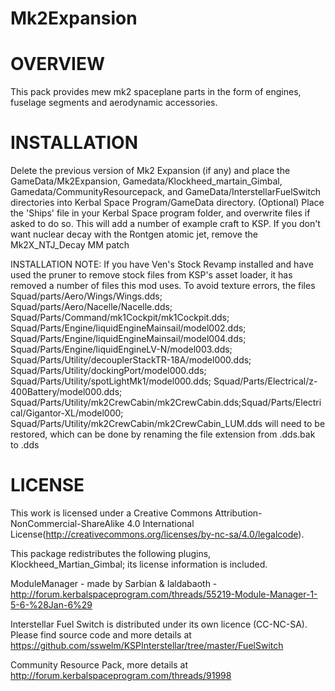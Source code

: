# Mk2Expansion
OVERVIEW
===================================================================================================================
This pack provides mew mk2 spaceplane parts in the form of engines, fuselage segments and aerodynamic accessories.

INSTALLATION
===================================================================================================================
Delete the previous version of Mk2 Expansion (if any) and place the GameData/Mk2Expansion, Gamedata/Klockheed_martain_Gimbal, Gamedata/CommunityResourcepack, and GameData/InterstellarFuelSwitch directories into Kerbal Space Program/GameData directory.
(Optional) Place the 'Ships' file in your Kerbal Space program folder, and overwrite files if asked to do so. This will add a number of example craft to KSP.
If you don't want nuclear decay with the Rontgen atomic jet, remove the Mk2X_NTJ_Decay MM patch

INSTALLATION NOTE: If you have Ven's Stock Revamp installed and have used the pruner to remove stock files from KSP's asset loader, it has removed a number of files this mod uses. To avoid texture errors, the files Squad/parts/Aero/Wings/Wings.dds; Squad/parts/Aero/Nacelle/Nacelle.dds; Squad/Parts/Command/mk1Cockpit/mk1Cockpit.dds; Squad/Parts/Engine/liquidEngineMainsail/model002.dds; Squad/Parts/Engine/liquidEngineMainsail/model004.dds; Squad/Parts/Engine/liquidEngineLV-N/model003.dds; Squad/Parts/Utility/decouplerStackTR-18A/model000.dds; Squad/Parts/Utility/dockingPort/model000.dds; Squad/Parts/Utility/spotLightMk1/model000.dds; Squad/Parts/Electrical/z-400Battery/model000.dds; Squad/Parts/Utility/mk2CrewCabin/mk2CrewCabin.dds;Squad/Parts/Electrical/Gigantor-XL/model000;
Squad/Parts/Utility/mk2CrewCabin/mk2CrewCabin_LUM.dds will need to be restored, which can be done by renaming the file extension from .dds.bak to .dds



LICENSE
===================================================================================================================
This work is licensed under a Creative Commons Attribution-NonCommercial-ShareAlike 4.0 International License(http://creativecommons.org/licenses/by-nc-sa/4.0/legalcode).

This package redistributes the following plugins, Klockheed_Martian_Gimbal; its license information is included. 

ModuleManager - made by Sarbian & Ialdabaoth - http://forum.kerbalspaceprogram.com/threads/55219-Module-Manager-1-5-6-%28Jan-6%29

Interstellar Fuel Switch is distributed under its own licence (CC-NC-SA). Please find source code and more details at https://github.com/sswelm/KSPInterstellar/tree/master/FuelSwitch

Community Resource Pack, more details at http://forum.kerbalspaceprogram.com/threads/91998
